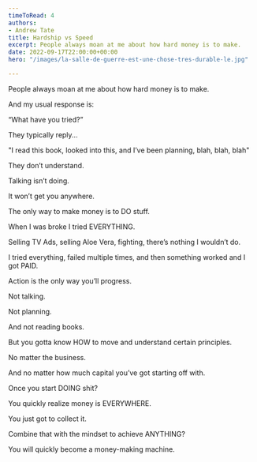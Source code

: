 ```yaml
---
timeToRead: 4
authors:
- Andrew Tate
title: Hardship vs Speed
excerpt: People always moan at me about how hard money is to make.
date: 2022-09-17T22:00:00+00:00
hero: "/images/la-salle-de-guerre-est-une-chose-tres-durable-le.jpg"

---
```

People always moan at me about how hard money is to make.

And my usual response is:

“What have you tried?”

They typically reply...

"I read this book, looked into this, and I’ve been planning, blah, blah, blah"

They don’t understand.

Talking isn’t doing.

It won’t get you anywhere.

The only way to make money is to DO stuff.

When I was broke I tried EVERYTHING.

Selling TV Ads, selling Aloe Vera, fighting, there’s nothing I wouldn’t do.

I tried everything, failed multiple times, and then something worked and I got PAID.

Action is the only way you’ll progress.

Not talking.

Not planning.

And not reading books.

But you gotta know HOW to move and understand certain principles.

No matter the business.

And no matter how much capital you’ve got starting off with.

Once you start DOING shit?

You quickly realize money is EVERYWHERE.

You just got to collect it.

Combine that with the mindset to achieve ANYTHING?

You will quickly become a money-making machine.